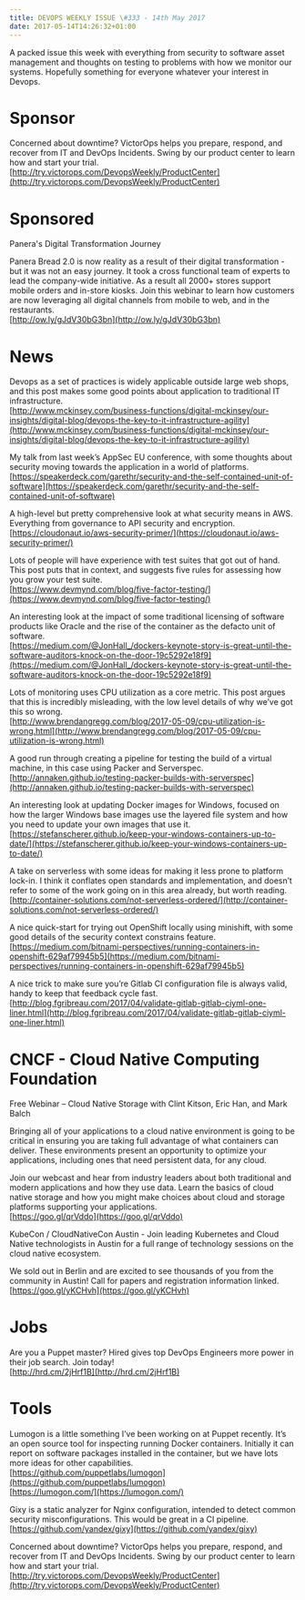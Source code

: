 ```yaml
---
title: DEVOPS WEEKLY ISSUE \#333 - 14th May 2017 
date: 2017-05-14T14:26:32+01:00
---
```


A packed issue this week with everything from security to software asset management and thoughts on testing to problems with how we monitor our systems. Hopefully something for everyone whatever your interest in Devops.


Sponsor
======

Concerned about downtime? VictorOps helps you prepare, respond, and recover from IT and DevOps Incidents. Swing by our product center to learn how and start your trial.
<br>[http://try.victorops.com/DevopsWeekly/ProductCenter](http://try.victorops.com/DevopsWeekly/ProductCenter)


Sponsored
========

Panera's Digital Transformation Journey

Panera Bread 2.0 is now reality as a result of their digital transformation - but it was not an easy journey. It took a cross functional team of experts to lead the company-wide initiative. As a result all 2000+ stores support mobile orders and in-store kiosks. Join this webinar to learn how customers are now leveraging all digital channels from mobile to web, and in the restaurants.
<br>[http://ow.ly/gJdV30bG3bn](http://ow.ly/gJdV30bG3bn)


News
====

Devops as a set of practices is widely applicable outside large web shops, and this post makes some good points about application to traditional IT infrastructure.
<br>[http://www.mckinsey.com/business-functions/digital-mckinsey/our-insights/digital-blog/devops-the-key-to-it-infrastructure-agility](http://www.mckinsey.com/business-functions/digital-mckinsey/our-insights/digital-blog/devops-the-key-to-it-infrastructure-agility)


My talk from last week’s AppSec EU conference, with some thoughts about security moving towards the application in a world of platforms.
<br>[https://speakerdeck.com/garethr/security-and-the-self-contained-unit-of-software](https://speakerdeck.com/garethr/security-and-the-self-contained-unit-of-software)


A high-level but pretty comprehensive look at what security means in AWS. Everything from governance to API security and encryption.
<br>[https://cloudonaut.io/aws-security-primer/](https://cloudonaut.io/aws-security-primer/)


Lots of people will have experience with test suites that got out of hand. This post puts that in context, and suggests five rules for assessing how you grow your test suite.
<br>[https://www.devmynd.com/blog/five-factor-testing/](https://www.devmynd.com/blog/five-factor-testing/)


An interesting look at the impact of some traditional licensing of software products like Oracle and the rise of the container as the defacto unit of software.
<br>[https://medium.com/@JonHall_/dockers-keynote-story-is-great-until-the-software-auditors-knock-on-the-door-19c5292e18f9](https://medium.com/@JonHall_/dockers-keynote-story-is-great-until-the-software-auditors-knock-on-the-door-19c5292e18f9)


Lots of monitoring uses CPU utilization as a core metric. This post argues that this is incredibly misleading, with the low level details of why we’ve got this so wrong.
<br>[http://www.brendangregg.com/blog/2017-05-09/cpu-utilization-is-wrong.html](http://www.brendangregg.com/blog/2017-05-09/cpu-utilization-is-wrong.html)


A good run through creating a pipeline for testing the build of a virtual machine, in this case using Packer and Serverspec.
<br>[http://annaken.github.io/testing-packer-builds-with-serverspec](http://annaken.github.io/testing-packer-builds-with-serverspec)


An interesting look at updating Docker images for Windows, focused on how the larger Windows base images use the layered file system and how you need to update your own images that use it.
<br>[https://stefanscherer.github.io/keep-your-windows-containers-up-to-date/](https://stefanscherer.github.io/keep-your-windows-containers-up-to-date/)


A take on serverless with some ideas for making it less prone to platform lock-in. I think it conflates open standards and implementation, and doesn’t refer to some of the work going on in this area already, but worth reading.
<br>[http://container-solutions.com/not-serverless-ordered/](http://container-solutions.com/not-serverless-ordered/)


A nice quick-start for trying out OpenShift locally using minishift, with some good details of the security context constrains feature.
<br>[https://medium.com/bitnami-perspectives/running-containers-in-openshift-629af79945b5](https://medium.com/bitnami-perspectives/running-containers-in-openshift-629af79945b5)


A nice trick to make sure you’re Gitlab CI configuration file is always valid, handy to keep that feedback cycle fast.
<br>[http://blog.fgribreau.com/2017/04/validate-gitlab-gitlab-ciyml-one-liner.html](http://blog.fgribreau.com/2017/04/validate-gitlab-gitlab-ciyml-one-liner.html)


CNCF - Cloud Native Computing Foundation
====

Free Webinar – Cloud Native Storage with Clint Kitson, Eric Han, and Mark Balch

Bringing all of your applications to a cloud native environment is going to be critical in ensuring you are taking full advantage of what containers can deliver. These environments present an opportunity to optimize your applications, including ones that need persistent data, for any cloud.

Join our webcast and hear from industry leaders about both traditional and modern applications and how they use data. Learn the basics of cloud native storage and how you might make choices about cloud and storage platforms supporting your applications.
<br>[https://goo.gl/qrVddo](https://goo.gl/qrVddo)


KubeCon / CloudNativeCon Austin - Join leading Kubernetes and Cloud Native technologists in Austin for a full range of technology sessions on the cloud native ecosystem.

We sold out in Berlin and are excited to see thousands of you from the community in Austin! Call for papers and registration information linked.
<br>[https://goo.gl/yKCHvh](https://goo.gl/yKCHvh)


Jobs
====

Are you a Puppet master? Hired gives top DevOps Engineers more power in their job search. Join today!
<br>[http://hrd.cm/2jHrf1B](http://hrd.cm/2jHrf1B)


Tools
=====

Lumogon is a little something I’ve been working on at Puppet recently. It’s an open source tool for inspecting running Docker containers. Initially it can report on software packages installed in the container, but we have lots more ideas for other capabilities.
<br>[https://github.com/puppetlabs/lumogon](https://github.com/puppetlabs/lumogon)
<br>[https://lumogon.com/](https://lumogon.com/)


Gixy is a static analyzer for Nginx configuration, intended to detect common security misconfigurations. This would be great in a CI pipeline.
<br>[https://github.com/yandex/gixy](https://github.com/yandex/gixy)


Concerned about downtime? VictorOps helps you prepare, respond, and recover from IT and DevOps Incidents. Swing by our product center to learn how and start your trial.
<br>[http://try.victorops.com/DevopsWeekly/ProductCenter](http://try.victorops.com/DevopsWeekly/ProductCenter)




